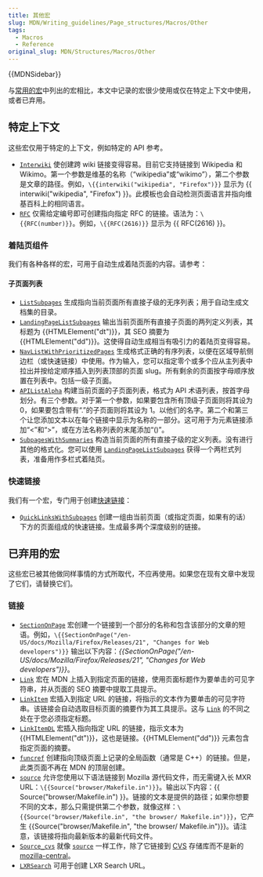 ```yaml
---
title: 其他宏
slug: MDN/Writing_guidelines/Page_structures/Macros/Other
tags:
  - Macros
  - Reference
original_slug: MDN/Structures/Macros/Other
---
```

{{MDNSidebar}}

与[常用的宏](/zh-CN/docs/MDN/Structures/Macros/Commonly-used_macros)中列出的宏相比，本文中记录的宏很少使用或仅在特定上下文中使用，或者已弃用。

## 特定上下文

这些宏仅用于特定的上下文，例如特定的 API 参考。

- [`Interwiki`](https://github.com/mdn/yari/blob/main/kumascript/macros/Interwiki.ejs) 使创建跨 wiki 链接变得容易。目前它支持链接到 Wikipedia 和 Wikimo。第一个参数是维基的名称（“wikipedia”或“wikimo”），第二个参数是文章的路径。例如，`\{{interwiki("wikipedia", "Firefox")}}` 显示为 {{ interwiki("wikipedia", "Firefox") }}。此模板也会自动检测页面语言并指向维基百科上的相同语言。
- [`RFC`](https://github.com/mdn/yari/blob/main/kumascript/macros/RFC.ejs) 仅需给定编号即可创建指向指定 RFC 的链接。语法为：`\{{RFC(number)}}`。例如，`\{{RFC(2616)}}` 显示为 {{ RFC(2616) }}。

### 着陆页组件

我们有各种各样的宏，可用于自动生成着陆页面的内容。请参考：

#### 子页面列表

- [`ListSubpages`](https://github.com/mdn/yari/blob/main/kumascript/macros/ListSubpages.ejs) 生成指向当前页面所有直接子级的无序列表；用于自动生成文档集的目录。
- [`LandingPageListSubpages`](https://github.com/mdn/yari/blob/main/kumascript/macros/LandingPageListSubpages.ejs) 输出当前页面所有直接子页面的两列定义列表，其标题为 {{HTMLElement("dt")}}，其 SEO 摘要为 {{HTMLElement("dd")}}。这使得自动生成相当有吸引力的着陆页变得容易。
- [`NavListWithPrioritizedPages`](https://github.com/mdn/yari/tree/main/kumascript/macros/NavListWithPrioritizedPages.ejs) 生成格式正确的有序列表，以便在区域导航侧边栏（或快速链接）中使用。作为输入，您可以指定零个或多个应从主列表中拉出并按给定顺序插入到列表顶部的页面 slug。所有剩余的页面按字母顺序放置在列表中。包括一级子页面。
- [`APIListAlpha`](https://github.com/mdn/yari/blob/main/kumascript/macros/APIListAlpha.ejs) 构建当前页面的子页面列表，格式为 API 术语列表，按首字母划分。有三个参数。对于第一个参数，如果要包含所有顶级子页面则将其设为 0，如果要包含带有“.”的子页面则将其设为 1。以他们的名字。第二个和第三个让您添加文本以在每个链接中显示为名称的一部分。这可用于为元素链接添加“<”和“>”，或在方法名称列表的末尾添加“()”。
- [`SubpagesWithSummaries`](https://github.com/mdn/yari/blob/main/kumascript/macros/SubpagesWithSummaries.ejs) 构造当前页面的所有直接子级的定义列表。没有进行其他的格式化。您可以使用 [`LandingPageListSubpages`](https://github.com/mdn/yari/blob/main/kumascript/macros/LandingPageListSubpages.ejs) 获得一个两栏式列表，准备用作多栏式着陆页。

### 快速链接

我们有一个宏，专门用于创建[快速链接](/zh-CN/docs/MDN/Structures/Quicklinks)：

- [`QuickLinksWithSubpages`](https://github.com/mdn/yari/blob/main/kumascript/macros/QuickLinksWithSubpages.ejs) 创建一组由当前页面（或指定页面，如果有的话）下方的页面组成的快速链接。生成最多两个深度级别的链接。

## 已弃用的宏

这些宏已被其他做同样事情的方式所取代，不应再使用。如果您在现有文章中发现了它们，请替换它们。

### 链接

- [`SectionOnPage`](https://github.com/mdn/yari/blob/main/kumascript/macros/SectionOnPage.ejs) 宏创建一个链接到一个部分的名称和包含该部分的文章的短语。例如，`\{{SectionOnPage("/en-US/docs/Mozilla/Firefox/Releases/21", "Changes for Web developers")}}` 输出以下内容：_{{SectionOnPage("/en-US/docs/Mozilla/Firefox/Releases/21", "Changes for Web developers")}}_。
- [`Link`](https://github.com/mdn/yari/blob/main/kumascript/macros/Link.ejs) 宏在 MDN 上插入到指定页面的链接，使用页面标题作为要单击的可见字符串，并从页面的 SEO 摘要中提取工具提示。
- [`LinkItem`](https://github.com/mdn/yari/tree/main/kumascript/macros/LinkItem.ejs) 宏插入到指定 URL 的链接，将指示的文本作为要单击的可见字符串。该链接会自动选取目标页面的摘要作为其工具提示。这与 [`Link`](https://github.com/mdn/yari/blob/main/kumascript/macros/Link.ejs) 的不同之处在于您必须指定标题。
- [`LinkItemDL`](https://github.com/mdn/yari/tree/main/kumascript/macros/LinkItemDL.ejs) 宏插入指向指定 URL 的链接，指示文本为 {{HTMLElement("dt")}}，这也是链接。{{HTMLElement("dd")}} 元素包含指定页面的摘要。
- [`funcref`](https://github.com/mdn/yari/tree/main/kumascript/macros/funcref.ejs) 创建指向顶级页面上记录的全局函数（通常是 C++）的链接。但是，此类页面不再在 MDN 的顶层创建。
- [`source`](https://github.com/mdn/yari/blob/main/kumascript/macros/source.ejs) 允许您使用以下语法链接到 Mozilla 源代码文件，而无需键入长 MXR URL：`\{{Source("browser/Makefile.in")}}`。输出以下内容：{{ Source("browser/Makefile.in") }}。链接的文本是提供的路径；如果你想要不同的文本，那么只需提供第二个参数，就像这样：`\{{Source("browser/Makefile.in", "the browser/ Makefile.in")}}`，它产生 {{Source("browser/Makefile.in", "the browser/ Makefile.in")}}。请注意，该链接将指向最新版本的最新代码文件。
- [`Source_cvs`](https://github.com/mdn/yari/tree/main/kumascript/macros/Source_cvs.ejs) 就像 [`source`](https://github.com/mdn/yari/blob/main/kumascript/macros/source.ejs) 一样工作，除了它链接到 [CVS](/zh-CN/docs/Mozilla/Developer_guide/Source_Code/CVS) 存储库而不是新的 [mozilla-central](/zh-CN/docs/Mozilla/Developer_guide/mozilla-central)。
- [`LXRSearch`](https://github.com/mdn/yari/blob/main/kumascript/macros/LXRSearch.ejs) 可用于创建 LXR Search URL。
